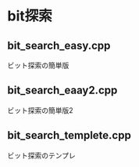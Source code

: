 # bit探索
## bit_search_easy.cpp
ビット探索の簡単版
## bit_search_eaay2.cpp
ビット探索の簡単版2
## bit_search_templete.cpp
ビット探索のテンプレ